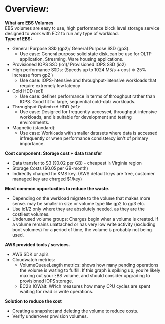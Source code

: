 # Overview:
**What are EBS Volumes**   
EBS volumes are easy to use, high performance block level storage service designed to work with EC2 to run any type of workload.    
**Type of EBS:**   
- General Purpose SSD (gp2)/  General Purpose SSD (gp3).   
    - Use case: General purpose solid state disk, can be use for OLTP application, Streaming, Ware housing applications.   
- Provisioned IOPS SSD (io1)/ Provisioned IOPS SSD (io2)   
- High performance SSDs: (Speeds up to 1024 MB/s + cost => 25% increase from gp2 )   
     - Use case: IOPS-intensive and throughput-intensive workloads that require extremely low latency   
- Cold HDD (sc1)   
    - Use case: defines performance in terms of throughput rather than IOPS. Good fit for large, sequential cold-data workloads.   
- Throughput Optimized HDD (st1):   
    - Use case: Designed for frequently-accessed, throughput-intensive workloads, and is suitable for development and testing environments.   
- Magnetic (standard):   	
    - Use case: Workloads with smaller datasets where data is accessed infrequently or when performance consistency isn't of primary importance.   

**Cost component: Storage cost + data transfer**    
- Data transfer to S3 ($0.02 per GB) - cheapest in Virginia region   
- Storage Costs ($0.05 per GB-month)   
- Indirectly charged for KMS key. (AWS default keys are free, customer managed key are charged $1/key)   

**Most common opportunities to reduce the waste.**
- Depending on the workload migrate to the volume that makes more sense. may be smaller in size or volume type like gp2 to gp3 etc.   
- Use io1/2 only where they are absolutely needed. as they are the costliest volumes.   
- Underused volume groups: Charges begin when a volume is created. If a volume remains unattached or has very low write activity (excluding boot volumes) for a period of time, the volume is probably not being used.  

**AWS provided tools / services.**   
- AWS SDK or api’s   
- Cloudwatch metrics:   
    - VolumeQueueLength metrics:  shows how many pending operations the volume is waiting to fulfill. If this graph is spiking up, you’re likely maxing out your EBS volume, and should consider upgrading to provisioned IOPS storage.   
    - EC2’s IOWait: Which measures how many CPU cycles are spent waiting for read or write operations.   

**Solution to reduce the cost**   
- Creating a snapshot and deleting the volume to reduce costs.   
- Verify under/over provision volumes.   
